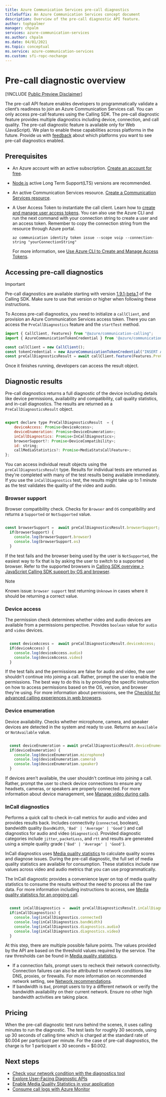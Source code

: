 ```yaml
---
title: Azure Communication Services pre-call diagnostics
titleSuffix: An Azure Communication Services concept document
description: Overview of the pre-call diagnostic API feature.
author: tophpalmer
manager: chpalm
services: azure-communication-services
ms.author: chpalm
ms.date: 04/01/2021
ms.topic: conceptual
ms.service: azure-communication-services
ms.custom: sfi-ropc-nochange
---
```


# Pre-call diagnostic overview

[!INCLUDE [Public Preview Disclaimer](../../includes/public-preview-include.md)]

The pre-call API feature enables developers to programmatically validate a client’s readiness to join an Azure Communication Services call. You can only access pre-call features using the Calling SDK. The pre-call diagnostic feature provides multiple diagnostics including device, connection, and call quality. The pre-call diagnostic feature is available only for Web (JavaScript). We plan to enable these capabilities across platforms in the future. Provide us with [feedback](../../support.md) about which platforms you want to see pre-call diagnostics enabled.

## Prerequisites

- An Azure account with an active subscription. [Create an account for free](https://azure.microsoft.com/pricing/purchase-options/azure-account?cid=msft_learn).
- [Node.js](https://nodejs.org/) active Long Term Support(LTS) versions are recommended.
- An active Communication Services resource. [Create a Communication Services resource](../../quickstarts/create-communication-resource.md).
- A User Access Token to instantiate the call client. Learn how to [create and manage user access tokens](../../quickstarts/identity/access-tokens.md). You can also use the Azure CLI and run the next command with your connection string to create a user and an access token. Remember to copy the connection string from the resource through Azure portal.

  ```azurecli-interactive
  az communication identity token issue --scope voip --connection-string "yourConnectionString"
  ```

  For more information, see [Use Azure CLI to Create and Manage Access Tokens](../../quickstarts/identity/access-tokens.md?pivots=platform-azcli).

## Accessing pre-call diagnostics

>[!IMPORTANT]
>Pre-call diagnostics are available starting with version [1.9.1-beta.1](https://www.npmjs.com/package/@azure/communication-calling/v/1.9.1-beta.1) of the Calling SDK. Make sure to use that version or higher when following these instructions.

To Access pre-call diagnostics, you need to initialize a `callClient`, and provision an Azure Communication Services access token. There you can access the `PreCallDiagnostics` feature and the `startTest` method.

```javascript
import { CallClient, Features} from "@azure/communication-calling";
import { AzureCommunicationTokenCredential } from '@azure/communication-common';

const callClient = new CallClient(); 
const tokenCredential = new AzureCommunicationTokenCredential("INSERT ACCESS TOKEN");
const preCallDiagnosticsResult = await callClient.feature(Features.PreCallDiagnostics).startTest(tokenCredential);

```

Once it finishes running, developers can access the result object.

## Diagnostic results

Pre-call diagnostics returns a full diagnostic of the device including details like device permissions, availability and compatibility, call quality statistics, and in-call diagnostics. The results are returned as a `PreCallDiagnosticsResult` object. 

```javascript

export declare type PreCallDiagnosticsResult  = {
    deviceAccess: Promise<DeviceAccess>;
    deviceEnumeration: Promise<DeviceEnumeration>;
    inCallDiagnostics: Promise<InCallDiagnostics>;
    browserSupport?: Promise<DeviceCompatibility>;
    id: string;
    callMediaStatistics?: Promise<MediaStatsCallFeature>;
};

```

You can access individual result objects using the `preCallDiagnosticsResult` type. Results for individual tests are returned as they're completed with many of the test results being available immediately. If you use the `inCallDiagnostics` test, the results might take up to 1 minute as the test validates the quality of the video and audio.

### Browser support

Browser compatibility check. Checks for `Browser` and `OS` compatibility and returns a `Supported` or `NotSupported` value. 

```javascript

const browserSupport =  await preCallDiagnosticsResult.browserSupport;
  if(browserSupport) {
    console.log(browserSupport.browser)
    console.log(browserSupport.os)
  }

```

If the test fails and the browser being used by the user is `NotSupported`, the easiest way to fix that is by asking the user to switch to a supported browser. Refer to the supported browsers in [Calling SDK overview > JavaScript Calling SDK support by OS and browser](./calling-sdk-features.md#javascript-calling-sdk-support-by-os-and-browser).

>[!NOTE]
>Known issue: `browser support` test returning `Unknown` in cases where it should be returning a correct value.

### Device access

The permission check determines whether video and audio devices are available from a permissions perspective. Provides `boolean` value for `audio` and `video` devices. 

```javascript

  const deviceAccess =  await preCallDiagnosticsResult.deviceAccess;
  if(deviceAccess) {
    console.log(deviceAccess.audio)
    console.log(deviceAccess.video)
  }

```

If the test fails and the permissions are false for audio and video, the user shouldn't continue into joining a call. Rather, prompt the user to enable the permissions. The best way to do this is by providing the specific instruction on how to access permissions based on the OS, version, and browser they're using. For more information about permissions, see the [Checklist for advanced calling experiences in web browsers](https://techcommunity.microsoft.com/t5/azure-communication-services/checklist-for-advanced-calling-experiences-in-mobile-web/ba-p/3266312).

### Device enumeration

Device availability. Checks whether microphone, camera, and speaker devices are detected in the system and ready to use. Returns an `Available` or `NotAvailable` value.

```javascript

  const deviceEnumeration = await preCallDiagnosticsResult.deviceEnumeration;
  if(deviceEnumeration) {
    console.log(deviceEnumeration.microphone)
    console.log(deviceEnumeration.camera)
    console.log(deviceEnumeration.speaker)
  }

```

If devices aren't available, the user shouldn't continue into joining a call. Rather, prompt the user to check device connections to ensure any headsets, cameras, or speakers are properly connected. For more information about device management, see [Manage video during calls](../../how-tos/calling-sdk/manage-video.md?pivots=platform-web#device-management).

### InCall diagnostics

Performs a quick call to check in-call metrics for audio and video and provides results back. Includes connectivity (`connected`, boolean), bandwidth quality (`bandWidth`, `'Bad' | 'Average' | 'Good'`) and call diagnostics for audio and video (`diagnostics`). Provided diagnostic categories include `jitter`, `packetLoss`, and `rtt` and results are generated using a simple quality grade (`'Bad' | 'Average' | 'Good'`).

InCall diagnostics uses [Media quality statistics](./media-quality-sdk.md) to calculate quality scores and diagnose issues. During the pre-call diagnostic, the full set of media quality statistics are available for consumption. These statistics include raw values across video and audio metrics that you can use programmatically.

The InCall diagnostic provides a convenience layer on top of media quality statistics to consume the results without the need to process all the raw data. For more information including instructions to access, see [Media quality statistics for an ongoing call](./media-quality-sdk.md#media-quality-statistics-for-an-ongoing-call).


```javascript

  const inCallDiagnostics =  await preCallDiagnosticsResult.inCallDiagnostics;
  if(inCallDiagnostics) {    
    console.log(inCallDiagnostics.connected)
    console.log(inCallDiagnostics.bandWidth)
    console.log(inCallDiagnostics.diagnostics.audio)
    console.log(inCallDiagnostics.diagnostics.video)
  }

```

At this step, there are multiple possible failure points. The values provided by the API are based on the threshold values required by the service. The raw thresholds can be found in [Media quality statistics](./media-quality-sdk.md#best-practices).

- If a connection fails, prompt users to recheck their network connectivity. Connection failures can also be attributed to network conditions like DNS, proxies, or firewalls. For more information on recommended network setting, see [Network recommendations](network-requirements.md).
- If bandwidth is `Bad`, prompt users to try a different network or verify the bandwidth availability on their current network. Ensure no other high bandwidth activities are taking place.

## Pricing

When the pre-call diagnostic test runs behind the scenes, it uses calling minutes to run the diagnostic. The test lasts for roughly 30 seconds, using up 30 seconds of calling time which is charged at the standard rate of $0.004 per participant per minute. For the case of pre-call diagnostics, the charge is for 1 participant x 30 seconds = $0.002. 

## Next steps

- [Check your network condition with the diagnostics tool](../developer-tools/network-diagnostic.md)
- [Explore User-Facing Diagnostic APIs](../voice-video-calling/user-facing-diagnostics.md)
- [Enable Media Quality Statistics in your application](../voice-video-calling/media-quality-sdk.md)
- [Consume call logs with Azure Monitor](../analytics/logs/voice-and-video-logs.md)
